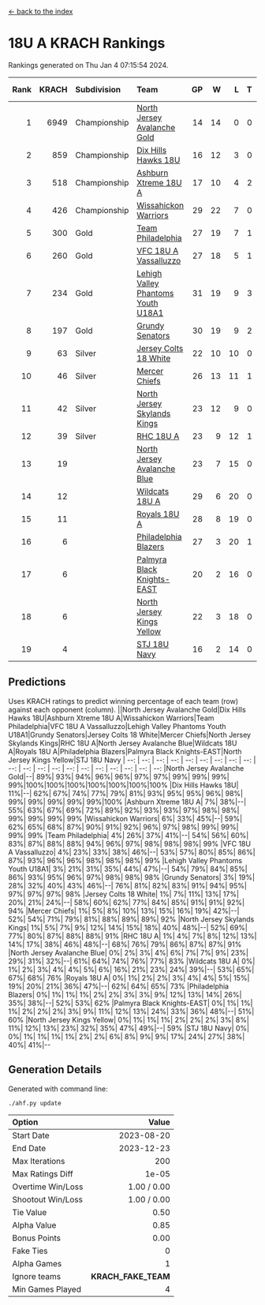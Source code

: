 [<- back to the index](readme.md)
# 18U A KRACH Rankings
Rankings generated on Thu Jan  4 07:15:54 2024.

Rank|KRACH|Subdivision|Team|GP|W|L|T|OTW|OTL|SoS|Exp Wins|Win Diff
---:|---:|:---|:---|---:|---:|---:|---:|---:|---:|---:|---:|---:
1|6949|Championship|[North Jersey Avalanche Gold](https://gamesheetstats.com/seasons/3659/teams/140737/schedule)|14|14|0|0|0|0|88|14.8|-0.0
2|859|Championship|[Dix Hills Hawks 18U](https://gamesheetstats.com/seasons/3659/teams/140731/schedule)|16|12|3|0|1|0|566|13.9|0.0
3|518|Championship|[Ashburn Xtreme 18U A](https://gamesheetstats.com/seasons/3659/teams/140730/schedule)|17|10|4|2|1|0|252|12.9|0.0
4|426|Championship|[Wissahickon Warriors](https://gamesheetstats.com/seasons/3659/teams/140748/schedule)|29|22|7|0|0|0|199|22.9|0.0
5|300|Gold|[Team Philadelphia](https://gamesheetstats.com/seasons/3659/teams/140745/schedule)|27|19|7|1|0|0|195|20.4|0.0
6|260|Gold|[VFC 18U A Vassalluzzo](https://gamesheetstats.com/seasons/3659/teams/140746/schedule)|27|18|5|1|2|1|132|21.4|0.0
7|234|Gold|[Lehigh Valley Phantoms Youth U18A1](https://gamesheetstats.com/seasons/3659/teams/140734/schedule)|31|19|9|3|0|0|195|21.4|0.0
8|197|Gold|[Grundy Senators](https://gamesheetstats.com/seasons/3659/teams/140732/schedule)|30|19|9|2|0|0|184|20.9|0.0
9|63|Silver|[Jersey Colts 18 White](https://gamesheetstats.com/seasons/3659/teams/140733/schedule)|22|10|10|0|0|2|1031|10.9|0.0
10|46|Silver|[Mercer Chiefs](https://gamesheetstats.com/seasons/3659/teams/140735/schedule)|26|13|11|1|0|1|587|14.4|0.0
11|42|Silver|[North Jersey Skylands Kings](https://gamesheetstats.com/seasons/3659/teams/140739/schedule)|23|12|9|0|1|1|957|13.9|0.0
12|39|Silver|[RHC 18U A](https://gamesheetstats.com/seasons/3659/teams/140742/schedule)|23|9|12|1|0|1|182|10.4|0.0
13|19||[North Jersey Avalanche Blue](https://gamesheetstats.com/seasons/3659/teams/140736/schedule)|23|7|15|0|0|1|163|7.9|0.0
14|12||[Wildcats 18U A](https://gamesheetstats.com/seasons/3659/teams/140747/schedule)|29|6|20|0|2|1|771|8.9|0.0
15|11||[Royals 18U A](https://gamesheetstats.com/seasons/3659/teams/140743/schedule)|28|8|19|0|1|0|136|9.9|0.0
16|6||[Philadelphia Blazers](https://gamesheetstats.com/seasons/3659/teams/140741/schedule)|27|3|20|1|0|3|193|4.4|0.0
17|6||[Palmyra Black Knights-EAST](https://gamesheetstats.com/seasons/3659/teams/140740/schedule)|20|2|16|0|2|0|135|4.9|0.0
18|6||[North Jersey Kings Yellow](https://gamesheetstats.com/seasons/3659/teams/140738/schedule)|22|3|18|0|1|0|677|4.9|0.0
19|4||[STJ 18U Navy](https://gamesheetstats.com/seasons/3659/teams/140744/schedule)|16|2|14|0|0|0|137|2.9|0.0

## Predictions
Uses KRACH ratings to predict winning percentage of each team (row) against each opponent (column).
||North Jersey Avalanche Gold|Dix Hills Hawks 18U|Ashburn Xtreme 18U A|Wissahickon Warriors|Team Philadelphia|VFC 18U A Vassalluzzo|Lehigh Valley Phantoms Youth U18A1|Grundy Senators|Jersey Colts 18 White|Mercer Chiefs|North Jersey Skylands Kings|RHC 18U A|North Jersey Avalanche Blue|Wildcats 18U A|Royals 18U A|Philadelphia Blazers|Palmyra Black Knights-EAST|North Jersey Kings Yellow|STJ 18U Navy
| --: | --: | --: | --: | --: | --: | --: | --: | --: | --: | --: | --: | --: | --: | --: | --: | --: | --: | --: | --: 
|North Jersey Avalanche Gold|--| 89%| 93%| 94%| 96%| 96%| 97%| 97%| 99%| 99%| 99%| 99%|100%|100%|100%|100%|100%|100%|100%
|Dix Hills Hawks 18U| 11%|--| 62%| 67%| 74%| 77%| 79%| 81%| 93%| 95%| 95%| 96%| 98%| 99%| 99%| 99%| 99%| 99%|100%
|Ashburn Xtreme 18U A|  7%| 38%|--| 55%| 63%| 67%| 69%| 72%| 89%| 92%| 93%| 93%| 97%| 98%| 98%| 99%| 99%| 99%| 99%
|Wissahickon Warriors|  6%| 33%| 45%|--| 59%| 62%| 65%| 68%| 87%| 90%| 91%| 92%| 96%| 97%| 98%| 99%| 99%| 99%| 99%
|Team Philadelphia|  4%| 26%| 37%| 41%|--| 54%| 56%| 60%| 83%| 87%| 88%| 88%| 94%| 96%| 97%| 98%| 98%| 98%| 99%
|VFC 18U A Vassalluzzo|  4%| 23%| 33%| 38%| 46%|--| 53%| 57%| 80%| 85%| 86%| 87%| 93%| 96%| 96%| 98%| 98%| 98%| 99%
|Lehigh Valley Phantoms Youth U18A1|  3%| 21%| 31%| 35%| 44%| 47%|--| 54%| 79%| 84%| 85%| 86%| 93%| 95%| 96%| 97%| 98%| 98%| 98%
|Grundy Senators|  3%| 19%| 28%| 32%| 40%| 43%| 46%|--| 76%| 81%| 82%| 83%| 91%| 94%| 95%| 97%| 97%| 97%| 98%
|Jersey Colts 18 White|  1%|  7%| 11%| 13%| 17%| 20%| 21%| 24%|--| 58%| 60%| 62%| 77%| 84%| 85%| 91%| 91%| 92%| 94%
|Mercer Chiefs|  1%|  5%|  8%| 10%| 13%| 15%| 16%| 19%| 42%|--| 52%| 54%| 71%| 79%| 81%| 88%| 89%| 89%| 92%
|North Jersey Skylands Kings|  1%|  5%|  7%|  9%| 12%| 14%| 15%| 18%| 40%| 48%|--| 52%| 69%| 77%| 80%| 87%| 88%| 88%| 91%
|RHC 18U A|  1%|  4%|  7%|  8%| 12%| 13%| 14%| 17%| 38%| 46%| 48%|--| 68%| 76%| 79%| 86%| 87%| 87%| 91%
|North Jersey Avalanche Blue|  0%|  2%|  3%|  4%|  6%|  7%|  7%|  9%| 23%| 29%| 31%| 32%|--| 61%| 64%| 74%| 76%| 77%| 83%
|Wildcats 18U A|  0%|  1%|  2%|  3%|  4%|  4%|  5%|  6%| 16%| 21%| 23%| 24%| 39%|--| 53%| 65%| 67%| 68%| 76%
|Royals 18U A|  0%|  1%|  2%|  2%|  3%|  4%|  4%|  5%| 15%| 19%| 20%| 21%| 36%| 47%|--| 62%| 64%| 65%| 73%
|Philadelphia Blazers|  0%|  1%|  1%|  1%|  2%|  2%|  3%|  3%|  9%| 12%| 13%| 14%| 26%| 35%| 38%|--| 52%| 53%| 62%
|Palmyra Black Knights-EAST|  0%|  1%|  1%|  1%|  2%|  2%|  2%|  3%|  9%| 11%| 12%| 13%| 24%| 33%| 36%| 48%|--| 51%| 60%
|North Jersey Kings Yellow|  0%|  1%|  1%|  1%|  2%|  2%|  2%|  3%|  8%| 11%| 12%| 13%| 23%| 32%| 35%| 47%| 49%|--| 59%
|STJ 18U Navy|  0%|  0%|  1%|  1%|  1%|  1%|  2%|  2%|  6%|  8%|  9%|  9%| 17%| 24%| 27%| 38%| 40%| 41%|--

## Generation Details

Generated with command line:
```
./ahf.py update
```

| Option | Value |
| :----- | ----: |
| Start Date | 2023-08-20 |
| End Date | 2023-12-23 |
| Max Iterations | 200 |
| Max Ratings Diff | 1e-05 |
| Overtime Win/Loss | 1.00 / 0.00 |
| Shootout Win/Loss | 1.00 / 0.00 |
| Tie Value | 0.50 |
| Alpha Value | 0.85 |
| Bonus Points | 0.00 |
| Fake Ties | 0 |
| Alpha Games | 1 |
| Ignore teams | __KRACH_FAKE_TEAM__ |
| Min Games Played | 4 |

